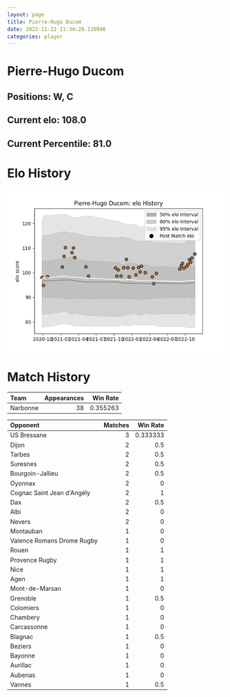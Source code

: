 ```yaml
---  
layout: page  
title: Pierre-Hugo Ducom  
date: 2022-11-22 11:34:29.139946  
categories: player  
---
```

# Pierre-Hugo Ducom

## Positions: W, C

## Current elo: 108.0

## Current Percentile: 81.0

# Elo History


![elo history](history_Pierre-HugoDucom.png)
# Match History


| Team     |   Appearances |   Win Rate |
|:---------|--------------:|-----------:|
| Narbonne |            38 |   0.355263 |

| Opponent                   |   Matches |   Win Rate |
|:---------------------------|----------:|-----------:|
| US Bressane                |         3 |   0.333333 |
| Dijon                      |         2 |   0.5      |
| Tarbes                     |         2 |   0.5      |
| Suresnes                   |         2 |   0.5      |
| Bourgoin-Jallieu           |         2 |   0.5      |
| Oyonnax                    |         2 |   0        |
| Cognac Saint Jean d'Angély |         2 |   1        |
| Dax                        |         2 |   0.5      |
| Albi                       |         2 |   0        |
| Nevers                     |         2 |   0        |
| Montauban                  |         1 |   0        |
| Valence Romans Drome Rugby |         1 |   0        |
| Rouen                      |         1 |   1        |
| Provence Rugby             |         1 |   1        |
| Nice                       |         1 |   1        |
| Agen                       |         1 |   1        |
| Mont-de-Marsan             |         1 |   0        |
| Grenoble                   |         1 |   0.5      |
| Colomiers                  |         1 |   0        |
| Chambery                   |         1 |   0        |
| Carcassonne                |         1 |   0        |
| Blagnac                    |         1 |   0.5      |
| Beziers                    |         1 |   0        |
| Bayonne                    |         1 |   0        |
| Aurillac                   |         1 |   0        |
| Aubenas                    |         1 |   0        |
| Vannes                     |         1 |   0.5      |